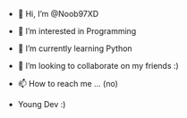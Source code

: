 - 👋 Hi, I’m @Noob97XD
- 👀 I’m interested in Programming 
- 🌱 I’m currently learning Python
- 💞️ I’m looking to collaborate on my friends :)
- 📫 How to reach me ... (no)

- Young Dev :)
